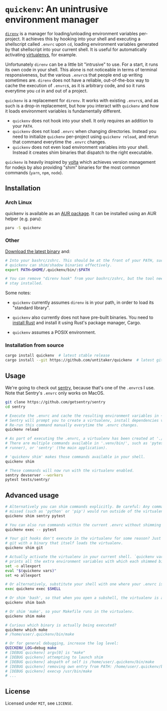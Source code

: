 # `quickenv`: An unintrusive environment manager

[`direnv`](https://direnv.net/) is a manager for loading/unloading environment
variables per-project. It achieves this by hooking into your shell and
executing a shellscript called `.envrc` upon `cd`, loading environment
variables generated by that shellscript into your current shell. It is useful
for automatically activating
[virtualenvs](https://docs.python.org/3/tutorial/venv.html), for example.

Unfortunately `direnv` can be a little bit "intrusive" to use. For a start, it
runs its own code in your shell. This alone is not noticeable in terms of
terminal responsiveness, but the various `.envrc`s that people end up writing
sometimes are.  `direnv` does not have a reliable, out-of-the-box way to cache
the execution of `.envrc`s, as it is arbitrary code, and so it runs everytime
you `cd` in and out of a project.

`quickenv` is a replacement for `direnv`. It works with existing `.envrc`s, and
as such is a drop-in replacement, but how you interact with `quickenv` and how
it loads environment variables is fundamentally different.

* `quickenv` does not hook into your shell. It only requires an addition to
  your `PATH`.
* `quickenv` does not load `.envrc` when changing directories. Instead you need
  to initialize `quickenv` per-project using `quickenv reload`, and rerun that
  command everytime the `.envrc` changes.
* `quickenv` does not even load environment variables into your shell. Instead
  it creates shim binaries that dispatch to the right executable.

`quickenv` is heavily inspired by [volta](https://volta.sh/) which achieves
version management for nodejs by also providing "shim" binaries for the most
common commands (`yarn`, `npm`, `node`).


## Installation

### Arch Linux

quickenv is available as an [AUR package](https://aur.archlinux.org/packages/quickenv).
It can be installed using an AUR helper (e.g. paru):

```bash
paru -S quickenv
```

### Other

[Download the latest binary](https://github.com/untitaker/quickenv/releases) and:

```bash
# Into your bashrc/zshrc. This should be at the front of your PATH, such that
# quickenv can shim/shadow binaries effectively.
export PATH=$HOME/.quickenv/bin/:$PATH

# You can remove "direnv hook" from your bashrc/zshrc, but the tool needs to
# stay installed.
```

Some notes:

* `quickenv` currently assumes `direnv` is in your path, in order to load its
  "standard library".

* `quickenv` also currently does not have pre-built binaries. You need to
  [install Rust](https://rustup.rs/) and install it using Rust's package
  manager, Cargo.

* `quickenv` assumes a POSIX environment.

### Installation from source

```bash
cargo install quickenv  # latest stable release
cargo install --git https://github.com/untitaker/quickenv  # latest git SHA
```

## Usage

We're going to check out [sentry](https://github.com/getsentry/sentry), because
that's one of the `.envrc`s I use. Note that Sentry's `.envrc` only works on
MacOS.

```bash
git clone https://github.com/getsentry/sentry
cd sentry

# Execute the .envrc and cache the resulting environment variables in ~/.quickenv/envs/.
# Sentry will prompt you to create a virtualenv, install dependencies via homebrew, etc.
# Re-run this command manually everytime the .envrc changes.
quickenv reload

# As part of executing the .envrc, a virtualenv has been created at './.venv/'.
# There are multiple commands available in '.venv/bin/', such as 'pytest' (a test
# runner), or 'sentry' (the main application).

# 'quickenv shim' makes those commands available in your shell.
quickenv shim

# These commands will now run with the virtualenv enabled.
sentry devserver --workers
pytest tests/sentry/
```

## Advanced usage

```bash
# Alternatively you can shim commands explicitly. Be careful: Any command you
# missed (such as 'python' or 'pip') would run outside of the virtualenv!
quickenv shim sentry pytest

# You can also run commands within the current .envrc without shimming them.
quickenv exec -- pytest

# Your git hooks don't execute in the virtualenv for some reason? Just replace
# git with a binary that itself loads the virtualenv.
quickenv shim git

# Actually activate the virtualenv in your current shell. `quickenv vars`
# prints all the extra environment variables with which each shimmed binary runs.
set -o allexport
eval "$(quickenv vars)"
set +o allexport

# Or alternatively, substitute your shell with one where your .envrc is loaded
exec quickenv exec $SHELL

# Or shim 'bash', so that when you open a subshell, the virtualenv is activated.
quickenv shim bash

# Or shim 'make', so your Makefile runs in the virtualenv.
quickenv shim make

# Curious which binary is actually being executed?
quickenv which make
# /home/user/.quickenv/bin/make

# Or for general debugging, increase the log level:
QUICKENV_LOG=debug make
# [DEBUG quickenv] argv[0] is "make"
# [DEBUG quickenv] attempting to launch shim
# [DEBUG quickenv] abspath of self is /home/user/.quickenv/bin/make
# [DEBUG quickenv] removing own entry from PATH: /home/user/.quickenv/bin
# [DEBUG quickenv] execvp /usr/bin/make
# ...
```

## License

Licensed under `MIT`, see `LICENSE`.
